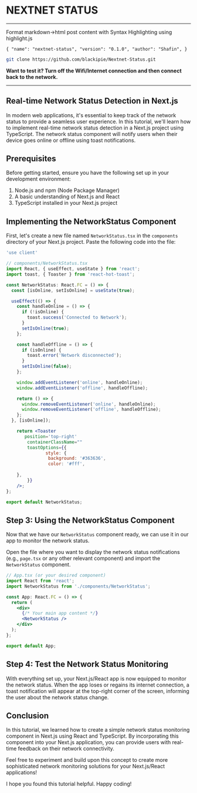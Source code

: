 # NEXTNET STATUS

--------

Format markdown->html post content with Syntax Highlighting using highlight.js

`{
  "name": "nextnet-status",
  "version": "0.1.0",
  "author": "Shafin",
 }
 `

```bash
git clone https://github.com/blackipie/Nextnet-Status.git 
```

**Want to test it? Turn off the Wifi/Internet connection and then connect back to the network.**

--------

## Real-time Network Status Detection in Next.js

In modern web applications, it's essential to keep track of the network status to provide a seamless user experience.
In this tutorial, we'll learn how to implement real-time network status detection in a Next.js project using TypeScript. The network status component will notify users when their device goes online or offline using toast notifications.

## Prerequisites

Before getting started, ensure you have the following set up in your development environment:

1. Node.js and npm (Node Package Manager)
2. A basic understanding of Next.js and React
3. TypeScript installed in your Next.js project

## Implementing the NetworkStatus Component

First, let's create a new file named `NetworkStatus.tsx` in the `components` directory of your Next.js project. Paste the following code into the file:

```jsx
'use client'

// components/NetworkStatus.tsx
import React, { useEffect, useState } from 'react';
import toast, { Toaster } from 'react-hot-toast';

const NetworkStatus: React.FC = () => {
  const [isOnline, setIsOnline] = useState(true);

  useEffect(() => {
    const handleOnline = () => {
      if (!isOnline) {
        toast.success('Connected to Network');
      }
      setIsOnline(true);
    };

    const handleOffline = () => {
      if (isOnline) {
        toast.error('Network disconnected');
      }
      setIsOnline(false);
    };

    window.addEventListener('online', handleOnline);
    window.addEventListener('offline', handleOffline);

    return () => {
      window.removeEventListener('online', handleOnline);
      window.removeEventListener('offline', handleOffline);
    };
  }, [isOnline]);

    return <Toaster
       position='top-right'
        containerClassName=""
        toastOptions={{
               style: {
                background: '#363636',
                color: '#fff',
       
    },
        }}
    />;
};

export default NetworkStatus;
```

## Step 3: Using the NetworkStatus Component

Now that we have our `NetworkStatus` component ready, we can use it in our app to monitor the network status.

Open the file where you want to display the network status notifications (e.g., `page.tsx` or any other relevant component) and import the `NetworkStatus` component.

```jsx
// App.tsx (or your desired component)
import React from 'react';
import NetworkStatus from './components/NetworkStatus';

const App: React.FC = () => {
  return (
    <div>
      {/* Your main app content */}
      <NetworkStatus />
    </div>
  );
};

export default App;
```

## Step 4: Test the Network Status Monitoring

With everything set up, your Next.js/React app is now equipped to monitor the network status. When the app loses or regains its internet connection, a toast notification will appear at the top-right corner of the screen, informing the user about the network status change.

## Conclusion

In this tutorial, we learned how to create a simple network status monitoring component in Next.js using React and TypeScript. By incorporating this component into your Next.js application, you can provide users with real-time feedback on their network connectivity.

Feel free to experiment and build upon this concept to create more sophisticated network monitoring solutions for your Next.js/React applications!

I hope you found this tutorial helpful. Happy coding!
